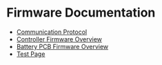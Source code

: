 # Firmware Documentation

- [Communication Protocol](./protocol.md)
- [Controller Firmware Overview](./controllerfw.md)
- [Battery PCB Firmware Overview](./batteryfw.md)
- [Test Page](./testPage.md)